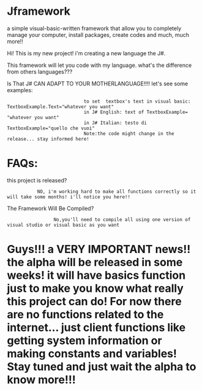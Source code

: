 # Jframework
a simple visual-basic-written framework that allow you to completely manage your computer, install packages, create codes and much, much more!!



Hi! This is my new project! i'm creating a new language the J#.

This framework will let you code with my language. what's the difference from others languages???

Is That J# CAN ADAPT TO YOUR MOTHERLANGUAGE!!!! let's see some examples:

                                to set  textbox's text in visual basic: TextboxExample.Text="whatever you want"
                                in J# English: text of TextboxExample= "whatever you want"
                                in J# Italian: testo di TextboxExample="quello che vuoi"
                                Note:the code might change in the release... stay informed here!
                                
# FAQs:
this project is released?

               NO, i'm working hard to make all functions correctly so it will take some months! i'll notice you here!!
               
           
The Framework Will Be Compiled?
                                         
                     No,you'll need to compile all using one version of visual studio or visual basic as you want



# Guys!!! a VERY IMPORTANT news!! the alpha will be released in some weeks! it will have basics function just to make you know what really this project can do! For now there are no functions related to the internet... just client functions like getting system information or making constants and variables! Stay tuned and just wait the alpha to know more!!!
